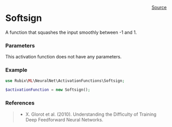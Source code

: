 <span style="float:right;"><a href="https://github.com/RubixML/RubixML/blob/master/src/NeuralNet/ActivationFunctions/Softsign.php">Source</a></span>

# Softsign
A function that squashes the input smoothly between -1 and 1.

### Parameters
This activation function does not have any parameters.

### Example
```php
use Rubix\ML\NeuralNet\ActivationFunctions\Softsign;

$activationFunction = new Softsign();
```

### References
>- X. Glorot et al. (2010). Understanding the Difficulty of Training Deep Feedforward Neural Networks.